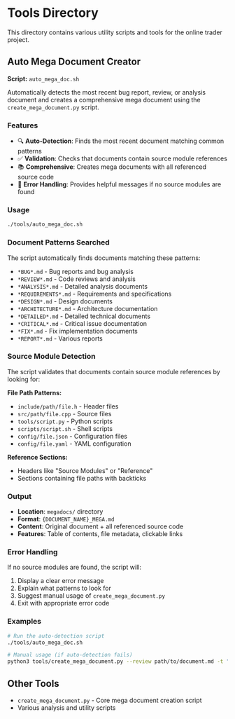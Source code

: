 # Tools Directory

This directory contains various utility scripts and tools for the online trader project.

## Auto Mega Document Creator

**Script:** `auto_mega_doc.sh`

Automatically detects the most recent bug report, review, or analysis document and creates a comprehensive mega document using the `create_mega_document.py` script.

### Features

- 🔍 **Auto-Detection**: Finds the most recent document matching common patterns
- ✅ **Validation**: Checks that documents contain source module references
- 📚 **Comprehensive**: Creates mega documents with all referenced source code
- 🚨 **Error Handling**: Provides helpful messages if no source modules are found

### Usage

```bash
./tools/auto_mega_doc.sh
```

### Document Patterns Searched

The script automatically finds documents matching these patterns:
- `*BUG*.md` - Bug reports and bug analysis
- `*REVIEW*.md` - Code reviews and analysis
- `*ANALYSIS*.md` - Detailed analysis documents
- `*REQUIREMENTS*.md` - Requirements and specifications
- `*DESIGN*.md` - Design documents
- `*ARCHITECTURE*.md` - Architecture documentation
- `*DETAILED*.md` - Detailed technical documents
- `*CRITICAL*.md` - Critical issue documentation
- `*FIX*.md` - Fix implementation documents
- `*REPORT*.md` - Various reports

### Source Module Detection

The script validates that documents contain source module references by looking for:

**File Path Patterns:**
- `include/path/file.h` - Header files
- `src/path/file.cpp` - Source files
- `tools/script.py` - Python scripts
- `scripts/script.sh` - Shell scripts
- `config/file.json` - Configuration files
- `config/file.yaml` - YAML configuration

**Reference Sections:**
- Headers like "Source Modules" or "Reference"
- Sections containing file paths with backticks

### Output

- **Location**: `megadocs/` directory
- **Format**: `{DOCUMENT_NAME}_MEGA.md`
- **Content**: Original document + all referenced source code
- **Features**: Table of contents, file metadata, clickable links

### Error Handling

If no source modules are found, the script will:
1. Display a clear error message
2. Explain what patterns to look for
3. Suggest manual usage of `create_mega_document.py`
4. Exit with appropriate error code

### Examples

```bash
# Run the auto-detection script
./tools/auto_mega_doc.sh

# Manual usage (if auto-detection fails)
python3 tools/create_mega_document.py --review path/to/document.md -t "Document Title" -o megadocs/output.md
```

## Other Tools

- `create_mega_document.py` - Core mega document creation script
- Various analysis and utility scripts
